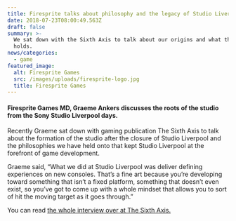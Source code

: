 ```yaml
---
title: Firesprite talks about philosophy and the legacy of Studio Liverpool
date: 2018-07-23T08:00:49.563Z
draft: false
summary: >-
  We sat down with the Sixth Axis to talk about our origins and what the future
  holds.
news/categories:
  - game
featured_image:
  alt: Firesprite Games
  src: /images/uploads/firesprite-logo.jpg
  title: Firesprite Games
---
```

#### Firesprite Games MD, Graeme Ankers discusses the roots of the studio from the Sony Studio Liverpool days.

Recently Graeme sat down with gaming publication The Sixth Axis to talk about the formation of the studio after the closure of Studio Liverpool and the philosophies we have held onto that kept Studio Liverpool at the forefront of game development.

Graeme said, “What we did at Studio Liverpool was deliver defining experiences on new consoles. That’s a fine art because you’re developing toward something that isn’t a fixed platform, something that doesn’t even exist, so you’ve got to come up with a whole mindset that allows you to sort of hit the moving target as it goes through.”

You can read [the whole interview over at The Sixth Axis.](https://www.thesixthaxis.com/2018/07/23/how-firesprite-are-keeping-studio-liverpools-spirit-alive/)
